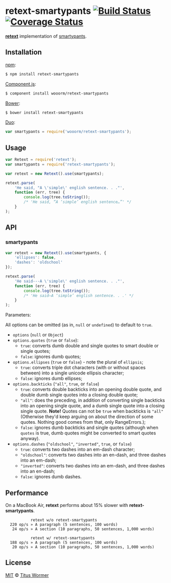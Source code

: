 # retext-smartypants [![Build Status](https://img.shields.io/travis/wooorm/retext-smartypants.svg?style=flat)](https://travis-ci.org/wooorm/retext-smartypants) [![Coverage Status](https://img.shields.io/coveralls/wooorm/retext-smartypants.svg?style=flat)](https://coveralls.io/r/wooorm/retext-smartypants?branch=master)

**[retext](https://github.com/wooorm/retext)** implementation of [smartypants](http://daringfireball.net/projects/smartypants/).

## Installation

[npm](https://docs.npmjs.com/cli/install):

```bash
$ npm install retext-smartypants
```

[Component.js](https://github.com/componentjs/component):

```bash
$ component install wooorm/retext-smartypants
```

[Bower](http://bower.io/#install-packages):

```bash
$ bower install retext-smartypants
```

[Duo](http://duojs.org/#getting-started):

```javascript
var smartypants = require('wooorm/retext-smartypants');
```

## Usage

```javascript
var Retext = require('retext');
var smartypants = require('retext-smartypants');

var retext = new Retext().use(smartypants);

retext.parse(
    'He said, "A \'simple\' english sentence. . ."',
    function (err, tree) {
        console.log(tree.toString());
        /* 'He said, “A ‘simple’ english sentence…”' */
    }
);
```

## API

### smartypants

```javascript
var retext = new Retext().use(smartypants, {
    'ellipses': false,
    'dashes': 'oldschool'
});

retext.parse(
    'He said---A \'simple\' english sentence. . ."',
    function (err, tree) {
        console.log(tree.toString());
        /* 'He said—A ‘simple’ english sentence. . .' */
    }
);
```

Parameters:

All options can be omitted (as in, `null` or `undefined`) to default to `true`.

- `options` (`null` or `Object`)
- `options.quotes` (`true` or `false`):
  - `true`: converts dumb double and single quotes to smart double or single quotes;
  - `false`: ignores dumb quotes;
- `options.ellipses` (`true` or `false`) - note the plural of `ellipsis`;
  - `true`: converts triple dot characters (with or without spaces between) into a single unicode ellipsis character;
  - `false`: ignores dumb ellipses;
- `options.backticks` (`"all"`, `true`, or `false`)
  - `true`: converts double backticks into an opening double quote, and double dumb single quotes into a closing double quote;
  - `"all"`: does the preceding, in addition of converting single backticks into an opening single quote, and a dumb single quote into a closing single quote. **Note!** Quotes can not be `true` when backticks is `"all"` (Otherwise they'd keep arguing on about the direction of some quotes. Nothing good comes from that, only RangeErrors.);
  - `false`: ignores dumb backticks and single quotes (although when `quotes` is true, dumb quotes might be converted to smart quotes anyway).
- `options.dashes` (`"oldschool"`, `"inverted"`, `true`, or `false`)
  - `true`: converts two dashes into an em-dash character;
  - `"oldschool"`: converts two dashes into an en-dash, and three dashes into an em-dash;
  - `"inverted"`: converts two dashes into an em-dash, and three dashes into an en-dash;
  - `false`: ignores dumb dashes.

## Performance

On a MacBook Air, **retext** performs about 15% slower with **retext-smartypants**.

```text
           retext w/o retext-smartypants
  220 op/s » A paragraph (5 sentences, 100 words)
   24 op/s » A section (10 paragraphs, 50 sentences, 1,000 words)

           retext w/ retext-smartypants
  188 op/s » A paragraph (5 sentences, 100 words)
   20 op/s » A section (10 paragraphs, 50 sentences, 1,000 words)
```

## License

[MIT](LICENSE) © [Titus Wormer](http://wooorm.com)
